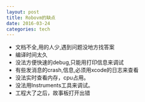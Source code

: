 ```yaml
---
layout: post  
title: Robovm的缺点
date: 2016-03-24  
categories: tech     
---  
```



* 文档不全,用的人少,遇到问题没地方找答案  
* 编译时间太久
* 没法方便快速的debug,只能用打印信息来调试
* 有些发消息的crash,信息,必须用xcode的日志来查看
* 没法实时查看内存，cpu占用。
* 没法用Instruments工具来调试。
* 工程大了之后，故事板打开出错


